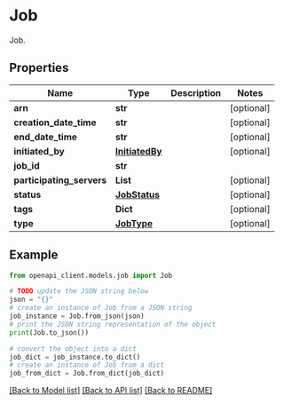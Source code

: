 # Job

Job.

## Properties

Name | Type | Description | Notes
------------ | ------------- | ------------- | -------------
**arn** | **str** |  | [optional] 
**creation_date_time** | **str** |  | [optional] 
**end_date_time** | **str** |  | [optional] 
**initiated_by** | [**InitiatedBy**](InitiatedBy.md) |  | [optional] 
**job_id** | **str** |  | 
**participating_servers** | **List** |  | [optional] 
**status** | [**JobStatus**](JobStatus.md) |  | [optional] 
**tags** | **Dict** |  | [optional] 
**type** | [**JobType**](JobType.md) |  | [optional] 

## Example

```python
from openapi_client.models.job import Job

# TODO update the JSON string below
json = "{}"
# create an instance of Job from a JSON string
job_instance = Job.from_json(json)
# print the JSON string representation of the object
print(Job.to_json())

# convert the object into a dict
job_dict = job_instance.to_dict()
# create an instance of Job from a dict
job_from_dict = Job.from_dict(job_dict)
```
[[Back to Model list]](../README.md#documentation-for-models) [[Back to API list]](../README.md#documentation-for-api-endpoints) [[Back to README]](../README.md)


